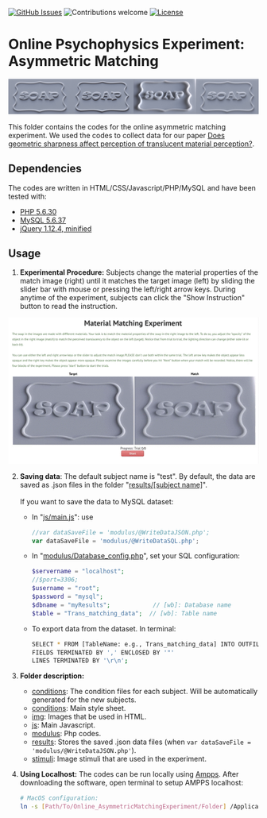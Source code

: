 [![GitHub Issues](https://img.shields.io/github/issues/anfederico/Clairvoyant.svg)](https://github.com/BumbleBee0819/Online_AsymmetricMatchingExperiment/issues)
![Contributions welcome](https://img.shields.io/badge/contributions-welcome-orange.svg)
[![License](https://img.shields.io/badge/license-MIT-blue.svg)](https://opensource.org/licenses/MIT)

<h1> Online Psychophysics Experiment: Asymmetric Matching </h1>

<p align="center"><img width=25% src="stimuli/soap_map_b0.4_museum_s0.01_backlit_d136_q4096.jpg"><img width=25% src="stimuli/soap_map_b1.0_museum_s0.01_backlit_d249_q4096.jpg"><img width=25% src="stimuli/soap_map_b2.8_museum_s0.05_sidelit_d74_q4096.jpg"><img width=25% src="stimuli/soap_map_b0.4_museum_s0.01_backlit_d82_q4096.jpg">

This folder contains the codes for the online asymmetric matching experiment. We used the codes to collect data for our paper [Does geometric sharpness affect perception of translucent material perception?](https://scholar.google.com/scholar?cluster=14656285582704001098&hl=en&oi=scholarr).

</p>

## Dependencies
The codes are written in HTML/CSS/Javascript/PHP/MySQL and have been tested with:
* [PHP 5.6.30](https://www.php.net/releases/5_6_30.php) 
* [MySQL 5.6.37](https://dev.mysql.com/doc/relnotes/mysql/5.6/en/news-5-6-37.html)
* [jQuery 1.12.4, minified](https://blog.jquery.com/2016/05/20/jquery-1-12-4-and-2-2-4-released/)


## Usage
1. **Experimental Procedure:** Subjects change the material properties of the match image (right) until it matches the target image (left) by sliding the slider bar with mouse or pressing the left/right arrow keys. During anytime of the experiment, subjects can click the "Show Instruction" button to read the instruction. 

<div class="image12">
<!--     <p align="center"> Experimental Interface </strong></p> -->
    <p align="center"><img src="img/demo.gif"></p>
</div>

2. **Saving data**: The default subject name is "test". By default, the data are saved as .json files in the folder "[results/[subject name]](results/test)". <br/><br/>If you want to save the data to MySQL dataset:
   - In "[js/main.js](js/main.js)": use 

      ```javascript 
      //var dataSaveFile = 'modulus/@WriteDataJSON.php'; 
      var dataSaveFile = 'modulus/@WriteDataSQL.php'; 
      ```
   - In "[modulus/Database_config.php](modulus/@Database_config.php)", set your SQL configuration:
   
      ```php 
      $servername = "localhost";
      //$port=3306;
      $username = "root";
      $password = "mysql";
      $dbname = "myResults";            // [wb]: Database name
      $table = "Trans_matching_data";  // [wb]: Table name
      ```
   -  To export data from the dataset. In terminal:
      ```bash
      SELECT * FROM [TableName: e.g., Trans_matching_data] INTO OUTFILE [Absolute path: e.g., '/Users/Fiona/tmp.txt']
      FIELDS TERMINATED BY ',' ENCLOSED BY '"'
      LINES TERMINATED BY '\r\n';
      ``` 

3. **Folder description:**
    * [conditions](conditions/): The condition files for each subject. Will be automatically generated for the new subjects.
    * [conditions](css/): Main style sheet.
    * [img](img/): Images that be used in HTML.
    * [js](js/): Main Javascript.
    * [modulus](modulus/): Php codes.
    * [results](results/): Stores the saved .json data files (when `var dataSaveFile = 'modulus/@WriteDataJSON.php'`).
    * [stimuli](stimuli/): Image stimuli that are used in the experiment.


4. **Using Localhost:** The codes can be run locally using [Ampps](https://www.ampps.com/downloads). After downloading the software, open terminal to setup AMPPS localhost:
      ```bash
      # MacOS configuration:
      ln -s [Path/To/Online_AsymmetricMatchingExperiment/Folder] /Applications/AMPPS/www
      ```

